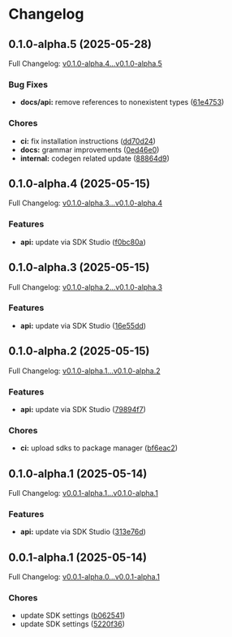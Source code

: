 # Changelog

## 0.1.0-alpha.5 (2025-05-28)

Full Changelog: [v0.1.0-alpha.4...v0.1.0-alpha.5](https://github.com/octogen-systems/octogen-py-api/compare/v0.1.0-alpha.4...v0.1.0-alpha.5)

### Bug Fixes

* **docs/api:** remove references to nonexistent types ([61e4753](https://github.com/octogen-systems/octogen-py-api/commit/61e4753d0a0f03ca0822cd680e6a190afaae7206))


### Chores

* **ci:** fix installation instructions ([dd70d24](https://github.com/octogen-systems/octogen-py-api/commit/dd70d244ec1745fac96fb5e1b019b4f92f7c1edf))
* **docs:** grammar improvements ([0ed46e0](https://github.com/octogen-systems/octogen-py-api/commit/0ed46e03c3c4cbfaed4a172b601b15e893e349c6))
* **internal:** codegen related update ([88864d9](https://github.com/octogen-systems/octogen-py-api/commit/88864d9ff0fd1ec823df176bd38e83b186e490c7))

## 0.1.0-alpha.4 (2025-05-15)

Full Changelog: [v0.1.0-alpha.3...v0.1.0-alpha.4](https://github.com/octogen-systems/octogen-py-api/compare/v0.1.0-alpha.3...v0.1.0-alpha.4)

### Features

* **api:** update via SDK Studio ([f0bc80a](https://github.com/octogen-systems/octogen-py-api/commit/f0bc80a2b52e52d3800159fbde797c37910f66d0))

## 0.1.0-alpha.3 (2025-05-15)

Full Changelog: [v0.1.0-alpha.2...v0.1.0-alpha.3](https://github.com/octogen-systems/octogen-py-api/compare/v0.1.0-alpha.2...v0.1.0-alpha.3)

### Features

* **api:** update via SDK Studio ([16e55dd](https://github.com/octogen-systems/octogen-py-api/commit/16e55ddd23f68fcd3bb69f841ff431d8007ead4c))

## 0.1.0-alpha.2 (2025-05-15)

Full Changelog: [v0.1.0-alpha.1...v0.1.0-alpha.2](https://github.com/octogen-systems/octogen-py-api/compare/v0.1.0-alpha.1...v0.1.0-alpha.2)

### Features

* **api:** update via SDK Studio ([79894f7](https://github.com/octogen-systems/octogen-py-api/commit/79894f7c8cae4266867ad4b493d789668a48179c))


### Chores

* **ci:** upload sdks to package manager ([bf6eac2](https://github.com/octogen-systems/octogen-py-api/commit/bf6eac2ce4240871573b7cdeee91a1203d9e5ca7))

## 0.1.0-alpha.1 (2025-05-14)

Full Changelog: [v0.0.1-alpha.1...v0.1.0-alpha.1](https://github.com/octogen-systems/octogen-py-api/compare/v0.0.1-alpha.1...v0.1.0-alpha.1)

### Features

* **api:** update via SDK Studio ([313e76d](https://github.com/octogen-systems/octogen-py-api/commit/313e76d7dd31553efac2264b2ffbc1a8ec2383f1))

## 0.0.1-alpha.1 (2025-05-14)

Full Changelog: [v0.0.1-alpha.0...v0.0.1-alpha.1](https://github.com/octogen-systems/octogen-py-api/compare/v0.0.1-alpha.0...v0.0.1-alpha.1)

### Chores

* update SDK settings ([b062541](https://github.com/octogen-systems/octogen-py-api/commit/b062541cd48785c811d7917c785f8ecdff069fa9))
* update SDK settings ([5220f36](https://github.com/octogen-systems/octogen-py-api/commit/5220f3690b3054ac5a3bf8343e8f3f8797c89437))
